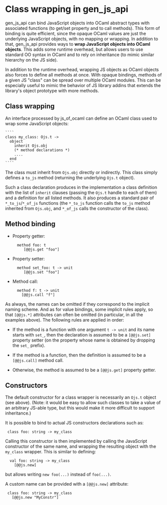 Class wrapping in gen_js_api
============================

gen_js_api can bind JavaScript objects into OCaml abstract types with
associated functions (to get/set property and to call methods).  This
form of binding is quite efficient, since the opaque OCaml values are
just the underlying JavaScript objects, with no mapping or wrapping.
In addition to that, gen_js_api provides ways to **wrap JavaScript
objects into OCaml objects**.  This adds some runtime overhead, but
allows users to use standard OO syntax in OCaml and to rely on
inheritance (to mimic similar hierarchy on the JS side).

In addition to the runtime overhead, wrapping JS objects as OCaml
objects also forces to define all methods at once.  With opaque
bindings, methods of a given JS "class" can be spread over multiple
OCaml modules.  This can be especially useful to mimic the behavior of
JS library addins that extends the library's object prototype with
more methods.




Class wrapping
--------------

An interface processed by js_of_ocaml can define an OCaml class used
to wrap some JavaScript objects:

    ````
    class my_class: Ojs.t ->
      object
        inherit Ojs.obj
        (* method declarations *)
        ....
      end
    ````

The class must inherit from `Ojs.obj` directly or indirectly.  This class
simply defines a `to_js` method (returning the underlying `Ojs.t` object).

Such a class declaration produces in the implementation a class
definition with the list of `inherit` clauses (passing the `Ojs.t`
handle to each of them) and a definition for all listed methods.  It
also produces a standard pair of `*_to_js`/`*_of_js` functions (the
`*_to_js` function calls the `to_js` method inherited from `Ojs.obj`,
and `*_of_js` calls the constructor of the class).


Method binding
--------------

- Property getter:

  ````
    method foo: t
       [@@js.get "foo"]
  ````


- Property setter:

  ````
    method set_foo: t -> unit
       [@@js.set "foo"]
  ````


- Method call:

  ````
    method f: t -> unit
      [@@js.call "f"]
  ````


As always, the names can be omitted if they correspond to the implicit
naming scheme.  And as for value bindings, some implicit rules apply,
so that `[@@js.*]` attributes can often be omitted (in particular, in
all the examples above).  The following rules are applied in order:

- If the method is a function with one argument `t -> unit` and its
  name starts with `set_`, then the declaration is assumed to be a
  `[@@js.set]` property setter (on the property whose name is obtained
  by dropping the `set_` prefix).

- If the method is a function, then the definition is assumed to be a
  `[@@js.call]` method call.

- Otherwise, the method is assumed to be a `[@@js.get]` property getter.


Constructors
------------

The default constructor for a class wrapper is necessarily an `Ojs.t` object
(see above).  (Note: it would be easy to allow such classes to take a
value of an arbitrary JS-able type, but this would make it more
difficult to support inheritance.)

It is possible to bind to actual JS constructors declarations such as:

 ````
  class foo: string -> my_class
 ````

Calling this constructor is then implemented by calling the JavaScript
constructor of the same name, and wrapping the resulting object with
the `my_class` wrapper.  This is similar to defining:

  ````
    val foo: string -> my_class
      [@@js.new]
  ````

but allows writing `new foo(...)` instead of `foo(...)`.

A custom name can be provided with a `[@@js.new]` attribute:

 ````
  class foo: string -> my_class
    [@@js.new "MyConstr"]
 ````

